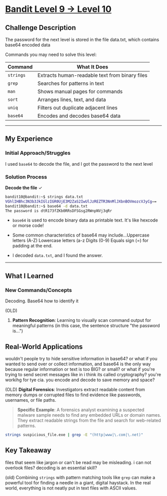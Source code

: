 # [Bandit Level 9 → Level 10](https://overthewire.org/wargames/bandit/bandit10.html)

## Challenge Description
The password for the next level is stored in the file data.txt, which contains base64 encoded data

Commands you may need to solve this level:

| Command | What It Does |
|---------|--------------|
| `strings` | Extracts human-readable text from binary files |
| `grep` | Searches for patterns in text |
| `man` | Shows manual pages for commands |
| `sort` | Arranges lines, text, and data |
| `uniq` | Filters out duplicate adjacent lines |
| `base64` | Encodes and decodes base64 data |

---

## My Experience

### Initial Approach/Struggles
I used `base64` to decode the file, and I got the password to the next level

### Solution Process
**Decode the file** ✓
```bash
bandit10@bandit:~$ strings data.txt
VGhlIHBhc3N3b3JkIGlzIGR0UjE3M2ZaS2IwUlJzREZTR3NnMlJXbnBOVmozcVJyCg==
bandit10@bandit:~$ base64 -d data.txt
The password is dtR173fZKb0RRsDFSGsg2RWnpNVj3qRr
```

- `base64` is used to encode binary data as printable text. It's like hexcode or morse code!
- Some common characteristics of base64  may include...Uppercase letters (A-Z) Lowercase letters (a-z Digits (0-9) Equals sign (=) for padding at the end.

- I decoded `data.txt`, and I found the answer.

---

## What I Learned

### New Commands/Concepts
Decoding.
Base64
how to identify it


(OLD)
1. **Pattern Recognition**: Learning to visually scan command output for meaningful patterns (in this case, the sentence structure "the password is...")

## Real-World Applications
wouldn't people try to hide sensitive information in base64?
or what if you wanted to send over or collect information, and base64 is the only way because regular information or text is too BIG? or small?
or what if you're trying to send secret messages like in i think its called cryptography? you're workihg for tye cia.
you encode and decode to save memory and space?

(OLD)
**Digital Forensics**: Investigators extract readable content from memory dumps or corrupted files to find evidence like passwords, usernames, or file paths.

> **Specific Example**: A forensics analyst examining a suspected malware sample needs to find any embedded URLs or domain names. They extract readable strings from the file and search for web-related patterns.

```bash
strings suspicious_file.exe | grep -E "(http|www|\.com|\.net)"
```

## Key Takeaway
files that seem like jargon or can't be read may be misleading. i can not overlook files? decoding is an essential skill?

(old)
Combining `strings` with pattern matching tools like `grep` can make a powerful tool for finding a needle in a giant, digital haystack. In the real world, everything is not neatly put in text files with ASCII values.
